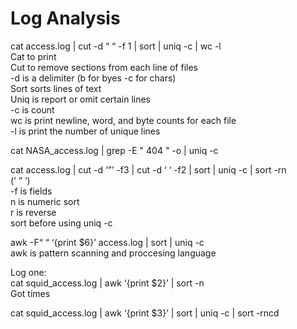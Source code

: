 # Log Analysis

cat access.log | cut -d “ “ -f 1 | sort | uniq -c | wc -l <br>
Cat to print <br>
Cut to remove sections from each line of files <br>
	-d is a delimiter (b for byes -c for chars) <br>
Sort sorts lines of text <br>
Uniq is report or omit certain lines <br>
	-c is count <br>
wc is print newline, word, and byte counts for each file <br>
	-l is print the number of unique lines <br>
	
cat NASA_access.log | grep -E " 404 " -o | uniq -c

cat access.log | cut -d ‘”’ -f3 | cut -d ‘ ‘ -f2 | sort | uniq -c | sort -rn <br>
	(‘ “ ‘) <br>
	-f is fields <br>
n is numeric sort <br>
r is reverse <br>
sort before using uniq -c  <br>

awk -F“ “ ‘{print $6}’ access.log | sort | uniq -c <br>
awk is pattern scanning and proccesing language <br>

Log one: <br>
cat squid_access.log | awk ‘{print $2}’ | sort -n <br>
Got times <br>

cat squid_access.log | awk ‘{print $3}’ | sort | uniq -c | sort -rncd <br>
